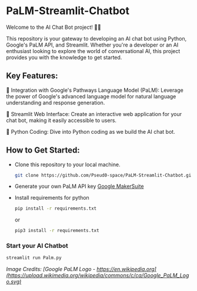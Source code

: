 # PaLM-Streamlit-Chatbot
Welcome to the AI Chat Bot project! 🤖💬

This repository is your gateway to developing an AI chat bot using Python, Google's PaLM API, and Streamlit. Whether you're a developer or an AI enthusiast looking to explore the world of conversational AI, this project provides you with the knowledge to get started.

## Key Features:

🔵 Integration with Google's Pathways Language Model (PaLM): Leverage the power of Google's advanced language model for natural language understanding and response generation.

🚀 Streamlit Web Interface: Create an interactive web application for your chat bot, making it easily accessible to users.

🐍 Python Coding: Dive into Python coding as we build the AI chat bot.

## How to Get Started:

* Clone this repository to your local machine.
    ```bash
    git clone https://github.com/Pseud0-space/PaLM-Streamlit-Chatbot.git
    ```
* Generate your own PaLM API key
    [Google MakerSuite](https://makersuite.google.com/app/apikey "MakerSuite")
* Install requirements for python
  ```bash
  pip install -r requirements.txt
  ```
   or
  
  ```bash
  pip3 install -r requirements.txt
  ```

### Start your AI Chatbot
 ```bash
 streamlit run Palm.py
```




*Image Credits: [Google PaLM Logo - https://en.wikipedia.org](https://upload.wikimedia.org/wikipedia/commons/c/ca/Google_PaLM_Logo.svg)*
